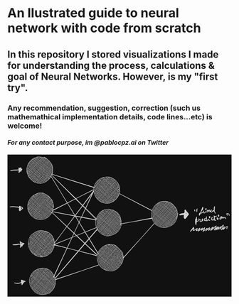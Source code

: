 # An Ilustrated guide to neural network with code from scratch
## In this repository I stored visualizations I made for understanding the process, calculations & goal of Neural Networks. However, is my "first try". 
### **Any recommendation, suggestion, correction (such us mathemathical implementation details, code lines...etc) is welcome!**
#### *For any contact purpose, im @pablocpz.ai on Twitter*
<img src="notebook cover.png" alt="notebook cover" width="700" style="display: block; margin: 0 auto;">

